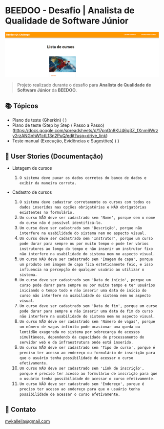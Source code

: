 # BEEDOO - Desafio | Analista de Qualidade de Software Júnior

![preview](./preview1.png)
 
> Projeto realizado durante o desafio para **Analista de Qualidade de Software Júnior** da **BEEDOO**.
 
## 📚 Tópicos

- Plano de teste (Gherkin) ( )
- Plano de teste (Step by Step / Passo a Passo) (https://docs.google.com/spreadsheets/d/17pnGn8KU46g3Z_fXnm6Wrzy2rzANGnhW1ctL13n2PuQ/edit?usp=drive_link)
- Teste manual (Execução, Evidências e Sugestões) ( )

## 📖 User Stories (Documentação)

- Listagem de cursos
  1. `O sistema deve puxar os dados corretos do banco de dados e exibir da maneira correta.` 

- Cadastro de cursos
  1. `O sistema deve cadastrar corretamente os cursos com todos os dados inseridos nas opções obrigatórias e NÃO obrigatórias existentes no formulário.`
  2. `Um curso NÃO deve ser cadastrado sem 'Nome', porque sem o nome do curso não é possível identificá-lo.`
  3. `Um curso deve ser cadastrado sem 'Descrição', porque não interfere na usabilidade do sistema nem no aspecto visual.`
  4. `Um curso deve ser cadastrado sem 'Instrutor', porque um curso pode durar para sempre ou por muito tempo e pode ter vários instrutores ao longo do tempo e não inserir um instrutor fixo não interfere na usabilidade do sistema nem no aspecto visual.`
  5. `Um curso NÃO deve ser cadastrado sem 'Imagem de capa', porque um produto sem imagem de capa fica esteticamente feio, e isso influencia na percepção de qualquer usuário ao utilizar o sistema.`
  6. `Um curso deve ser cadastrado sem 'Data de início', porque um curso pode durar para sempre ou por muito tempo e ter usuários iniciando o tempo todo e não inserir uma data de início do curso não interfere na usabilidade do sistema nem no aspecto visual.`
  7. `Um curso deve ser cadastrado sem 'Data de fim', porque um curso pode durar para sempre e não inserir uma data de fim do curso não interfere na usabilidade do sistema nem no aspecto visual.`
  8. `Um curso NÃO deve ser cadastrado sem 'Número de vagas', porque um número de vagas infinito pode ocasionar uma queda ou lentidão exagerada no sistema por sobrecarga de acessos simultâneos, dependendo da capacidade de processamento do servidor web e da infraestrutura onde está inserido.`
  9. `Um curso NÃO deve ser cadastrado sem 'Tipo de curso', porque é preciso ter acesso ao endereço ou formulário de inscrição para que o usuário tenha possibilidade de acessar o curso efetivamente.`
  11. `Um curso NÃO deve ser cadastrado sem 'Link de inscrição', porque é preciso ter acesso ao formulário de inscrição para que o usuário tenha possibilidade de acessar o curso efetivamente.`
  12. `Um curso NÃO deve ser cadastrado sem 'Endereço', porque é preciso ter acesso ao endereço para que o usuário tenha possibilidade de acessar o curso efetivamente.`

## 🔗 Contato

mykallella@gmail.com
